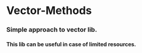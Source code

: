 # Vector-Methods

### Simple approach to vector lib.

#### This lib can be useful in case of limited resources.
